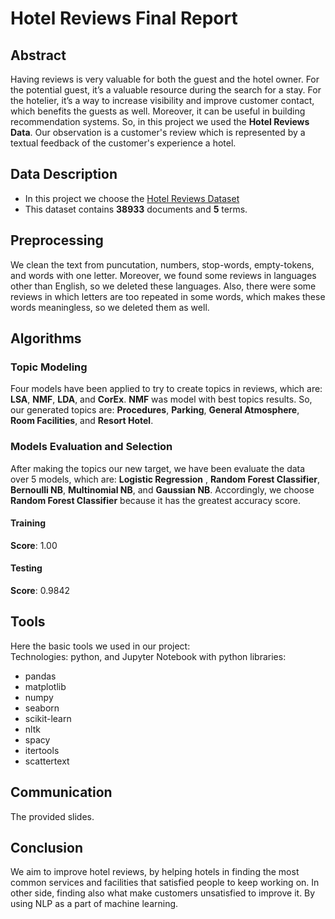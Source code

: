 # Hotel Reviews Final Report


## Abstract 
Having reviews is very valuable for both the guest and the hotel owner. For the potential guest, it’s a valuable resource during the search for a stay. For the hotelier, it’s a way to increase visibility and improve customer contact, which benefits the guests as well. Moreover, it can be useful in building recommendation systems. 
So, in this project we used the **Hotel Reviews Data**. Our observation is a customer's review which is represented by a textual feedback of the customer's experience a hotel.

## Data Description 

- In this project we choose the [Hotel Reviews Dataset](https://github.com/RaihanAk/Hotel-Review-Sentiment-Analysis_MachineLearning)
- This dataset contains **38933** documents and **5** terms.<br/>


## Preprocessing 
We clean the text from puncutation, numbers, stop-words, empty-tokens, and words with one letter. Moreover, we found some reviews in languages other
than English, so we deleted these languages. Also, there were some reviews in which letters are too repeated in some words, which makes these words meaningless, so we deleted them as well.


## Algorithms
### Topic Modeling
Four models have been applied to try to create topics in reviews, which are: **LSA**, **NMF**, **LDA**, and **CorEx**. **NMF** was model with best topics results. 
So, our generated topics are: **Procedures**, **Parking**, **General Atmosphere**, **Room Facilities**, and **Resort Hotel**.


### Models Evaluation and Selection 
After making the topics our new target, we have been evaluate the data over 5 models, which are: __Logistic Regression__ , __Random Forest Classifier__, __Bernoulli NB__, __Multinomial NB__, 
and __Gaussian NB__.
Accordingly, we choose __Random Forest Classifier__ because it has the greatest accuracy score. 

#### Training
__Score__: 1.00<br/>

#### Testing
__Score__:  0.9842<br/>

## Tools
Here the basic tools we used in our project: <br/>
Technologies: python, and Jupyter Notebook with python libraries:

- pandas
- matplotlib
- numpy
- seaborn
- scikit-learn
- nltk
- spacy
- itertools
- scattertext

## Communication 
The provided slides.

## Conclusion 
We aim to improve hotel reviews, by helping hotels in finding the most common services and facilities that satisfied people to keep working on. In other side, finding also what make 
customers unsatisfied to improve it. By using NLP as a part of machine learning.  
